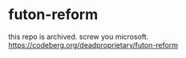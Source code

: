 # futon-reform

this repo is archived. screw you microsoft.
https://codeberg.org/deadproprietary/futon-reform
